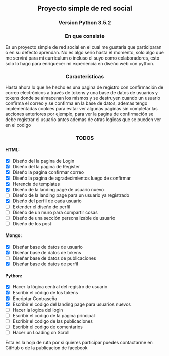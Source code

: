 ## <center>Proyecto simple de red social</center> 

### <center> Version Python 3.5.2 </center>

### <center> En que consiste </center>

Es un proyecto simple de red social en el cual me gustaria que participaran o en su defecto aprendan. No es algo serio hasta el momento, solo algo que me servirá para mi curriculum o incluso el suyo como colaboradores, esto solo lo hago para enriquecer mi experiencia en diseño web con python.

### <center> Caracteristicas </center>

Hasta ahora lo que he hecho es una pagina de registro con confirmación de correo electrónicos a través de tokens y una base de datos de usuarios y tokens donde se almacenan los mismos y se destruyen cuando un usuario confirma el correo y se confirma en la base de datos, ademas tengo implementadas cookies para evitar ver algunas paginas sin completar las acciones anteriores por ejemplo, para ver la pagina de confirmación se debe registrar el usuario antes ademas de otras logicas que se pueden ver en el codigo 

### <center> TODOS </center>
#### HTML:
- [x] Diseño del la pagina de Login
- [x] Diseño del la pagina de Register
- [x] Diseño la pagina confirmar correo
- [x] Diseño la pagina de agradecimientos luego de confirmar
- [x] Herencia de templates
- [x] Diseño de la landing page de usuario nuevo
- [ ] Diseño de la landing page para un usuario ya registrado
- [X] Diseño del perfil de cada usuario
- [ ] Extender el diseño de perfil
- [ ] Diseño de un muro para compartir cosas 
- [ ] Diseño de una sección personalizable de usuario
- [ ] Diseño de los post 

#### Mongo:
- [x] Diseñar base de datos de usuario
- [x] Diseñar base de datos de tokens
- [ ] Diseñar base de datos de publicaciones
- [X] Diseñar base de datos de perfil

#### Python:
- [x] Hacer la lógica central del registro de usuario
- [x] Escribir el código de los tokens
- [x] Encriptar Contraseña
- [X] Escribir el codigo del landing page para usuarios nuevos
- [ ] Hacer la logica del login 
- [ ] Escribir el codigo de la pagina principal
- [ ] Escribir el codigo de las publicaciones
- [ ] Escribir el codigo de comentarios
- [ ] Hacer un Loading on Scroll

Esta es la hoja de ruta por si quieres participar puedes contactarme en GitHub o de la publicacion de facebook
